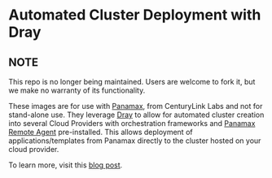 # Automated Cluster Deployment with Dray
## NOTE

This repo is no longer being maintained. Users are welcome to fork it, but we make no warranty of its functionality.


These images are for use with [Panamax](http://panamax.io), from CenturyLink Labs and not for stand-alone use. They leverage [Dray](https://registry.hub.docker.com/u/centurylink/dray/) to allow for automated cluster creation into several Cloud Providers with orchestration frameworks and [Panamax Remote Agent](https://registry.hub.docker.com/u/centurylink/panamax-remote-agent/) pre-installed. This allows deployment of applications/templates from Panamax directly to the cluster hosted on your cloud provider. 

To learn more, visit this [blog post](http://www.centurylinklabs.com/automated-deployment-endpoint-creation-with-panamax/).
